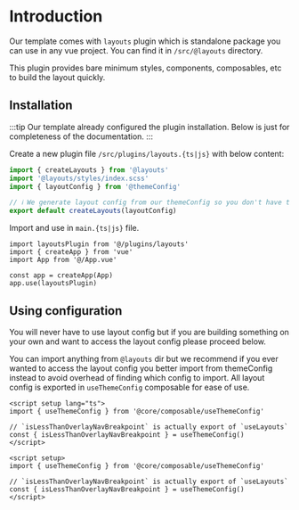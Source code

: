 # Introduction

Our template comes with `layouts` plugin which is standalone package you can use in any vue project. You can find it in `/src/@layouts` directory.

This plugin provides bare minimum styles, components, composables, etc to build the layout quickly.

## Installation

:::tip
Our template already configured the plugin installation. Below is just for completeness of the documentation.
:::

Create a new plugin file `/src/plugins/layouts.{ts|js}` with below content:

```ts
import { createLayouts } from '@layouts'
import '@layouts/styles/index.scss'
import { layoutConfig } from '@themeConfig'

// ℹ️ We generate layout config from our themeConfig so you don't have to write config twice
export default createLayouts(layoutConfig)
```

Import and use in `main.{ts|js}` file.

```ts{1,6}
import layoutsPlugin from '@/plugins/layouts'
import { createApp } from 'vue'
import App from '@/App.vue'

const app = createApp(App)
app.use(layoutsPlugin)
```

## Using configuration

You will never have to use layout config but if you are building something on your own and want to access the layout config please proceed below.

You can import anything from `@layouts` dir but we recommend if you ever wanted to access the layout config you better import from themeConfig instead to avoid overhead of finding which config to import. All layout config is exported in `useThemeConfig` composable for ease of use.

<code-group>
<code-block title="TS">

```vue
<script setup lang="ts">
import { useThemeConfig } from '@core/composable/useThemeConfig'

// `isLessThanOverlayNavBreakpoint` is actually export of `useLayouts`
const { isLessThanOverlayNavBreakpoint } = useThemeConfig()
</script>
```

</code-block>

<code-block title="JS">

```vue
<script setup>
import { useThemeConfig } from '@core/composable/useThemeConfig'

// `isLessThanOverlayNavBreakpoint` is actually export of `useLayouts`
const { isLessThanOverlayNavBreakpoint } = useThemeConfig()
</script>
```

</code-block>
</code-group>
